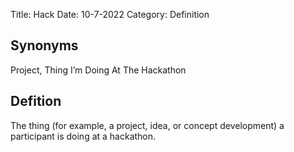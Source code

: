 Title: Hack
Date: 10-7-2022
Category: Definition

## Synonyms

Project, Thing I’m Doing At The Hackathon

## Defition

The thing (for example, a project, idea, or concept development) a participant is doing at a hackathon.
